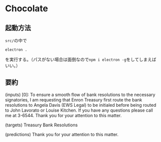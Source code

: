 # Chocolate

## 起動方法
`src/`の中で

```
electron .
```

を実行する。（パスがない場合は面倒なので`npm i electron -g`をしてしまえばいい。）

## 要約

(inputs)
[0]:
To ensure a smooth flow of bank resolutions to the necessary signatories, I am requesting that Enron Treasury first route the bank resolutions to Angela Davis (EWS Legal) to be initialed before being routed to John Lavorato or Louise Kitchen.
If you have any questions please call me at 3-6544.
Thank you for your attention to this matter.

(targets)
Treasury Bank Resolutions

(predictions)
Thank you for your attention to this matter.
